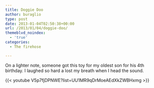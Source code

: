```yaml
---
title: Doggie Doo
author: buraglio
type: post
date: 2013-01-04T02:50:38+00:00
url: /2013/01/04/doggie-doo/
themeblvd_noindex:
  - 'true'
categories:
  - The firehose

---
```

On a lighter note, someone got this toy for my oldest son for his 4th birthday. I laughed so hard a lost my breath when I head the sound.

{{< youtube V5p7fjDPNWE?list=UU1MR9qDrMoeAEdXkZWBHxmg >}}